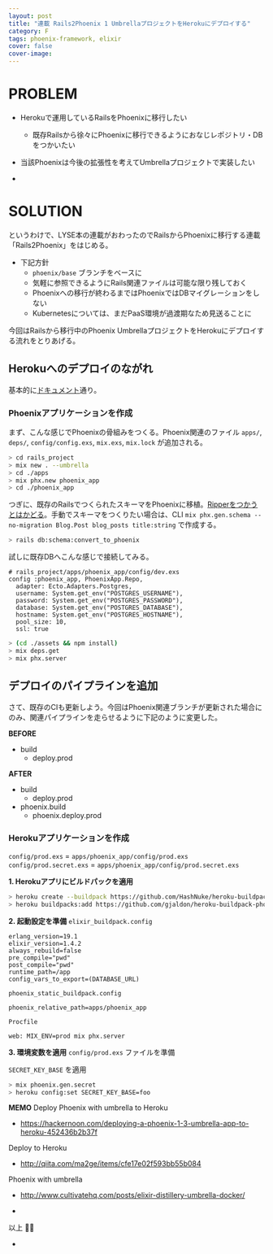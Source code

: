 ```yaml
---
layout: post
title: "連載 Rails2Phoenix 1 UmbrellaプロジェクトをHerokuにデプロイする"
category: F
tags: phoenix-framework, elixir
cover: false
cover-image:
---
```


# PROBLEM
- Herokuで運用しているRailsをPhoenixに移行したい
    - 既存Railsから徐々にPhoenixに移行できるようにおなじレポジトリ・DBをつかいたい
- 当該Phoenixは今後の拡張性を考えてUmbrellaプロジェクトで実装したい

-

# SOLUTION
というわけで、LYSE本の連載がおわったのでRailsからPhoenixに移行する連載「Rails2Phoenix」をはじめる。

- 下記方針
    - `phoenix/base` ブランチをベースに
    - 気軽に参照できるようにRails関連ファイルは可能な限り残しておく
    - Phoenixへの移行が終わるまではPhoenixではDBマイグレーションをしない
    - Kubernetesについては、まだPaaS環境が過渡期なため見送ることに

今回はRailsから移行中のPhoenix UmbrellaプロジェクトをHerokuにデプロイする流れをとりあげる。

## Herokuへのデプロイのながれ
基本的に[ドキュメント](https://hexdocs.pm/phoenix/heroku.html)通り。

### Phoenixアプリケーションを作成
まず、こんな感じでPhoenixの骨組みをつくる。Phoenix関連のファイル `apps/`, `deps/`, `config/config.exs`, `mix.exs`, `mix.lock` が追加される。
```sh
> cd rails_project
> mix new . --umbrella
> cd ./apps
> mix phx.new phoenix_app
> cd ./phoenix_app
```

つぎに、既存のRailsでつくられたスキーマをPhoenixに移植。[Ripperをつかうとはかどる](http://developersnote.jp/elixir/share-db-between-rails-and-phoenix.html)。手動でスキーマをつくりたい場合は、CLI `mix phx.gen.schema --no-migration Blog.Post blog_posts title:string` で作成する。
```sh
> rails db:schema:convert_to_phoenix
```

試しに既存DBへこんな感じで接続してみる。
```config
# rails_project/apps/phoenix_app/config/dev.exs
config :phoenix_app, PhoenixApp.Repo,
  adapter: Ecto.Adapters.Postgres,
  username: System.get_env("POSTGRES_USERNAME"),
  password: System.get_env("POSTGRES_PASSWORD"),
  database: System.get_env("POSTGRES_DATABASE"),
  hostname: System.get_env("POSTGRES_HOSTNAME"),
  pool_size: 10,
  ssl: true
```
```sh
> (cd ./assets && npm install)
> mix deps.get
> mix phx.server
```

## デプロイのパイプラインを追加
さて、既存のCIも更新しよう。今回はPhoenix関連ブランチが更新された場合にのみ、関連パイプラインを走らせるように下記のように変更した。

**BEFORE**
- build
    - deploy.prod

**AFTER**
- build
    - deploy.prod
- phoenix.build
    - phoenix.deploy.prod

### Herokuアプリケーションを作成

`config/prod.exs` = `apps/phoenix_app/config/prod.exs`
`config/prod.secret.exs` = `apps/phoenix_app/config/prod.secret.exs`

**1. Herokuアプリにビルドパックを適用**
```sh
> heroku create --buildpack https://github.com/HashNuke/heroku-buildpack-elixir.git
> heroku buildpacks:add https://github.com/gjaldon/heroku-buildpack-phoenix-static.git
```

**2. 起動設定を準備**
`elixir_buildpack.config`
```config
erlang_version=19.1
elixir_version=1.4.2
always_rebuild=false
pre_compile="pwd"
post_compile="pwd"
runtime_path=/app
config_vars_to_export=(DATABASE_URL)
```

`phoenix_static_buildpack.config`
```config
phoenix_relative_path=apps/phoenix_app
```

`Procfile`
```config
web: MIX_ENV=prod mix phx.server
```

**3. 環境変数を適用**
`config/prod.exs` ファイルを準備

`SECRET_KEY_BASE` を適用
```sh
> mix phoenix.gen.secret
> heroku config:set SECRET_KEY_BASE=foo
```

**MEMO**
Deploy Phoenix with umbrella to Heroku
- https://hackernoon.com/deploying-a-phoenix-1-3-umbrella-app-to-heroku-452436b2b37f

Deploy to Heroku
- http://qiita.com/ma2ge/items/cfe17e02f593bb55b084

Phoenix with umbrella
- http://www.cultivatehq.com/posts/elixir-distillery-umbrella-docker/

-

以上 :construction_worker::droplet:

-
